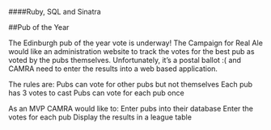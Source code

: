 ####Ruby, SQL and Sinatra

##Pub of the Year

The Edinburgh pub of the year vote is underway! The Campaign for Real Ale would like an administration website to track the votes for the best pub as voted by the pubs themselves. Unfortunately, it’s a postal ballot :( and CAMRA need to enter the results into a web based application.

The rules are: 
Pubs can vote for other pubs but not themselves
Each pub has 3 votes to cast
Pubs can vote for each pub once

As an MVP CAMRA would like to: 
Enter pubs into their database 
Enter the votes for each pub 
Display the results in a league table


